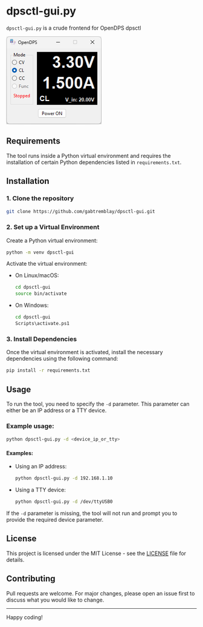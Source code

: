 
# dpsctl-gui.py

`dpsctl-gui.py` is a crude frontend for OpenDPS dpsctl

![dpsctl-gui in action](https://github.com/gabtremblay/dpsctl-gui/blob/main/assets/sc.png?raw=true)

## Requirements

The tool runs inside a Python virtual environment and requires the installation of certain Python dependencies listed in `requirements.txt`.

## Installation

### 1. Clone the repository

```bash
git clone https://github.com/gabtremblay/dpsctl-gui.git
```

### 2. Set up a Virtual Environment

Create a Python virtual environment:

```bash
python -m venv dpsctl-gui
```

Activate the virtual environment:

- On Linux/macOS:

  ```bash
  cd dpsctl-gui
  source bin/activate
  ```

- On Windows:

  ```bash
  cd dpsctl-gui
  Scripts\activate.ps1
  ```

### 3. Install Dependencies

Once the virtual environment is activated, install the necessary dependencies using the following command:

```bash
pip install -r requirements.txt
```

## Usage

To run the tool, you need to specify the `-d` parameter. This parameter can either be an IP address or a TTY device.

### Example usage:

```bash
python dpsctl-gui.py -d <device_ip_or_tty>
```

#### Examples:

- Using an IP address:

  ```bash
  python dpsctl-gui.py -d 192.168.1.10
  ```

- Using a TTY device:

  ```bash
  python dpsctl-gui.py -d /dev/ttyUSB0
  ```

If the `-d` parameter is missing, the tool will not run and prompt you to provide the required device parameter.

## License

This project is licensed under the MIT License - see the [LICENSE](LICENSE) file for details.

## Contributing

Pull requests are welcome. For major changes, please open an issue first to discuss what you would like to change.

---

Happy coding!
